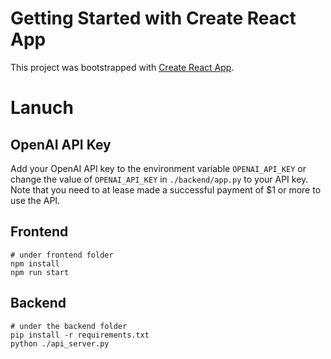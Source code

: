 # Getting Started with Create React App

This project was bootstrapped with [Create React App](https://github.com/facebook/create-react-app).


# Lanuch

## OpenAI API Key

Add your OpenAI API key to the environment variable `OPENAI_API_KEY` or change the value of `OPENAI_API_KEY` in `./backend/app.py` to your API key. Note that you need to at lease made a successful payment of $1 or more to use the API.

## Frontend

```
# under frontend folder
npm install
npm run start
```

## Backend

```
# under the backend folder
pip install -r requirements.txt
python ./api_server.py
```
